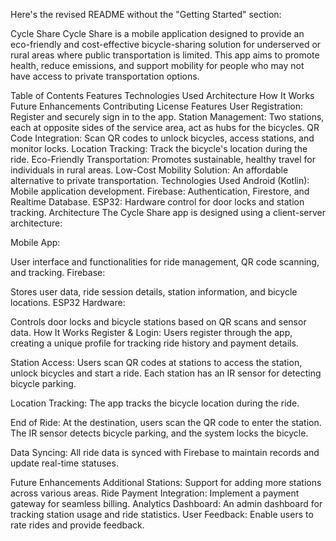 
Here's the revised README without the "Getting Started" section:

Cycle Share
Cycle Share is a mobile application designed to provide an eco-friendly and cost-effective bicycle-sharing solution for underserved or rural areas where public transportation is limited. This app aims to promote health, reduce emissions, and support mobility for people who may not have access to private transportation options.

Table of Contents
Features
Technologies Used
Architecture
How It Works
Future Enhancements
Contributing
License
Features
User Registration: Register and securely sign in to the app.
Station Management: Two stations, each at opposite sides of the service area, act as hubs for the bicycles.
QR Code Integration: Scan QR codes to unlock bicycles, access stations, and monitor locks.
Location Tracking: Track the bicycle's location during the ride.
Eco-Friendly Transportation: Promotes sustainable, healthy travel for individuals in rural areas.
Low-Cost Mobility Solution: An affordable alternative to private transportation.
Technologies Used
Android (Kotlin): Mobile application development.
Firebase: Authentication, Firestore, and Realtime Database.
ESP32: Hardware control for door locks and station tracking.
Architecture
The Cycle Share app is designed using a client-server architecture:

Mobile App:

User interface and functionalities for ride management, QR code scanning, and tracking.
Firebase:

Stores user data, ride session details, station information, and bicycle locations.
ESP32 Hardware:

Controls door locks and bicycle stations based on QR scans and sensor data.
How It Works
Register & Login: Users register through the app, creating a unique profile for tracking ride history and payment details.

Station Access: Users scan QR codes at stations to access the station, unlock bicycles and start a ride. Each station has an IR sensor for detecting bicycle parking.

Location Tracking: The app tracks the bicycle location during the ride.

End of Ride: At the destination, users scan the QR code to enter the station. The IR sensor detects bicycle parking, and the system locks the bicycle.

Data Syncing: All ride data is synced with Firebase to maintain records and update real-time statuses.

Future Enhancements
Additional Stations: Support for adding more stations across various areas.
Ride Payment Integration: Implement a payment gateway for seamless billing.
Analytics Dashboard: An admin dashboard for tracking station usage and ride statistics.
User Feedback: Enable users to rate rides and provide feedback.
